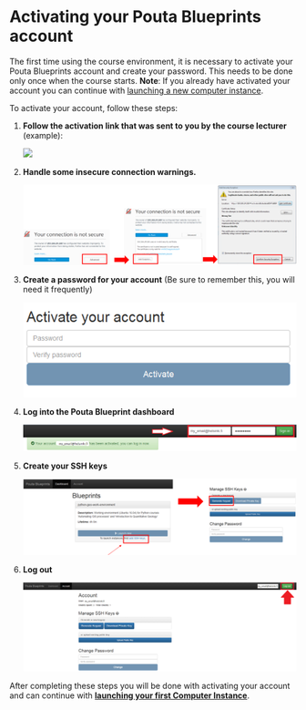 # Activating your Pouta Blueprints account

The first time using the course environment, it is necessary to activate your Pouta Blueprints account and create your password. 
This needs to be done only once when the course starts.
**Note**: If you already have activated your account you can continue with [launching a new computer instance](launch-instance.md).

To activate your account, follow these steps:

 1. **Follow the activation link that was sent to you by the course lecturer** (example): 
 
    <img src="https://github.com/Python-for-geo-people/Intro-to-Python-I/blob/master/img/1_email_activation_link.PNG" width="400">
 
 2. **Handle some insecure connection warnings.**
 
    ![Add certificate exception](img/2_activate_certificate_exception.PNG)
  
 3. **Create a password for your account** (Be sure to remember this, you will need it frequently)
 
    ![Create password](img/3_create_password.PNG)
 
 4. **Log into the Pouta Blueprint dashboard**
 
    ![Log into PB](img/4_log_in.PNG)
 
 5. **Create your SSH keys**
 
    ![Create SSH Keypair](img/5_create_ssh_keys.PNG)
 
 6. **Log out**
 
    ![Log out](img/6_log_out.PNG)
    

After completing these steps you will be done with activating your account and can continue with **[launching your first Computer Instance](launch-instance.md)**.
